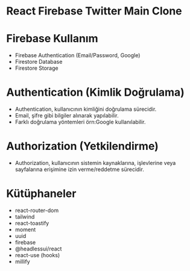 # React Firebase Twitter Main Clone

# Firebase Kullanım

- Firebase Authentication (Email/Password, Google)
- Firestore Database
- Firestore Storage

# Authentication (Kimlik Doğrulama)

- Authentication, kullanıcının kimliğini doğrulama sürecidir.
- Email, şifre gibi bilgiler alınarak yapılabilir.
- Farklı doğrulama yöntemleri örn:Google kullanılabilir.

# Authorization (Yetkilendirme)

- Authorization, kullanıcının sistemin kaynaklarına, işlevlerine veya sayfalarına erişimine izin verme/reddetme sürecidir.

# Kütüphaneler

- react-router-dom
- tailwind
- react-toastify
- moment
- uuid
- firebase
- @headlessui/react
- react-use (hooks)
- millify
